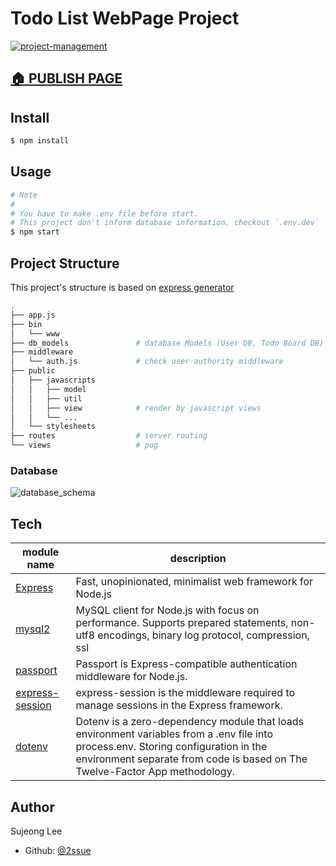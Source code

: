 # Todo List WebPage Project

<a href="../../wiki">
<img alt="project-management" src="https://img.shields.io/badge/api--document-wiki-informational" target=
"_blank" />
</a>

## [🏠 PUBLISH PAGE](http://106.10.46.87/board/olsujdng)

## Install
```bash
$ npm install
```

## Usage
```bash
# Note
#
# You have to make .env file before start.
# This project don't inform database information. checkout `.env.dev`
$ npm start
```

## Project Structure
This project's structure is based on [express generator](https://expressjs.com/ko/starter/generator.html)

```bash
.
├── app.js
├── bin
│   └── www
├── db_models               # database Models (User DB, Todo Board DB)
├── middleware
│   └── auth.js             # check user authority middleware
├── public
│   ├── javascripts         
│   │   ├── model           
│   │   ├── util            
│   │   ├── view            # render by javascript views
│   │   └── ...
│   └── stylesheets
├── routes                  # server routing 
└── views                   # pug
```

### Database
![database_schema](https://user-images.githubusercontent.com/42017052/66389294-05864d80-ea03-11e9-8647-950327f47be4.png)

## Tech
module name|description|
---|---|
[Express](https://expressjs.com/)|Fast, unopinionated, minimalist web framework for Node.js|
[mysql2](https://www.npmjs.com/package/mysql2)|MySQL client for Node.js with focus on performance. Supports prepared statements, non-utf8 encodings, binary log protocol, compression, ssl|
[passport](https://www.npmjs.com/package/passport)|Passport is Express-compatible authentication middleware for Node.js.|
[express-session](https://www.npmjs.com/package/express-session)|express-session is the middleware required to manage sessions in the Express framework.|
[dotenv](https://www.npmjs.com/package/dotenv)|Dotenv is a zero-dependency module that loads environment variables from a .env file into process.env. Storing configuration in the environment separate from code is based on The Twelve-Factor App methodology.|

## Author
Sujeong Lee
- Github: [@2ssue](https://github.com/2ssue)